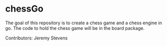 # chessGo

The goal of this repository is to create a chess game and a chess engine in go. The code to hold the chess game will be in the board package.

Contributors: Jeremy Stevens